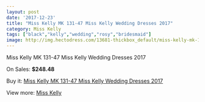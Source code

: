 ```yaml
---
layout: post
date: '2017-12-23'
title: "Miss Kelly MK 131-47 Miss Kelly Wedding Dresses 2017"
category: Miss Kelly
tags: ["black","kelly","wedding","rosy","bridesmaid"]
image: http://img.hectodress.com/13681-thickbox_default/miss-kelly-mk-131-47-miss-kelly-wedding-dresses-2013.jpg
---
```

Miss Kelly MK 131-47 Miss Kelly Wedding Dresses 2017

On Sales: **$248.48**
<a href="https://www.hectodress.com/miss-kelly/6633-miss-kelly-mk-131-47-miss-kelly-wedding-dresses-2013.html"><amp-img layout="responsive" width="600" height="600" src="//img.hectodress.com/13681-thickbox_default/miss-kelly-mk-131-47-miss-kelly-wedding-dresses-2013.jpg" alt="Miss Kelly MK 131-47 Miss Kelly Wedding Dresses 2017 0" /></a>

Buy it: [Miss Kelly MK 131-47 Miss Kelly Wedding Dresses 2017](https://www.hectodress.com/miss-kelly/6633-miss-kelly-mk-131-47-miss-kelly-wedding-dresses-2013.html "Miss Kelly MK 131-47 Miss Kelly Wedding Dresses 2017")

View more: [Miss Kelly](https://www.hectodress.com/115-miss-kelly "Miss Kelly")
